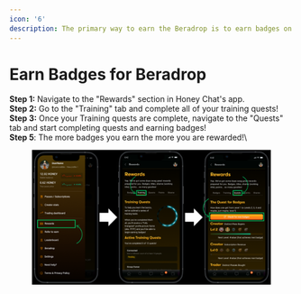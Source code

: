 ```yaml
---
icon: '6'
description: The primary way to earn the Beradrop is to earn badges on Honey Chat!
---
```


# Earn Badges for Beradrop

**Step 1:** Navigate to the "Rewards" section in Honey Chat's app.\
**Step 2:** Go to the "Training" tab and complete all of your training quests!\
**Step 3:** Once your Training quests are complete, navigate to the "Quests" tab and start completing quests and earning badges! \
**Step 5**: The more badges you earn the more you are rewarded!\


<figure><img src="../.gitbook/assets/Honey Chat Test (3).png" alt=""><figcaption></figcaption></figure>
